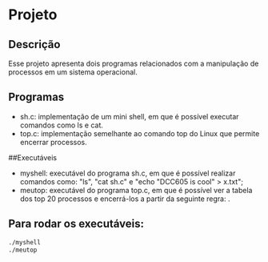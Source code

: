# Projeto

## Descrição

Esse projeto apresenta dois programas relacionados com a manipulação de processos em um sistema operacional.

## Programas
- sh.c: implementação de um mini shell, em que é possível executar comandos como ls e cat.
- top.c: implementação semelhante ao comando top do Linux que permite encerrar processos.

##Executáveis
- myshell: executável do programa sh.c, em que é possível realizar comandos como: "ls", "cat sh.c" e "echo "DCC605 is cool" > x.txt";
- meutop: executável do programa top.c, em que é possível ver a tabela dos top 20 processos e encerrá-los a partir da seguinte regra: <pid> <sinal>.

## Para rodar os executáveis:

```bash
./myshell
./meutop
